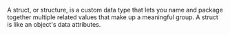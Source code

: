 A struct, or structure, is a custom data type that lets you name and package together multiple related values that make up a meaningful group. A struct is like an object's data attributes.